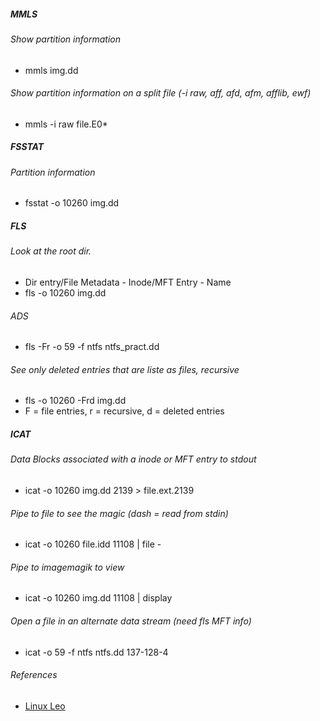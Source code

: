 ##### MMLS
###### Show partition information 
* mmls img.dd

###### Show partition information on a split file (-i raw, aff, afd, afm, afflib, ewf)
* mmls -i raw file.E0*

##### FSSTAT
###### Partition information
* fsstat -o 10260 img.dd

##### FLS
###### Look at the root dir. 
* Dir entry/File Metadata - Inode/MFT Entry - Name
* fls -o 10260 img.dd

###### ADS
* fls -Fr -o 59 -f ntfs ntfs_pract.dd 

###### See only deleted entries that are liste as files, recursive
* fls -o 10260 -Frd img.dd
* F = file entries, r = recursive, d = deleted entries

##### ICAT
###### Data Blocks associated with a inode or MFT entry to stdout
* icat -o 10260 img.dd 2139 > file.ext.2139

###### Pipe to file to see the magic (dash = read from stdin)
* icat -o 10260 file.idd 11108 | file -

###### Pipe to imagemagik to view
* icat -o 10260 img.dd 11108 | display

###### Open a file in an alternate data stream (need fls MFT info)
* icat -o 59 -f ntfs ntfs.dd 137-128-4



###### References
* [Linux Leo](http://linuxleo.com/)
